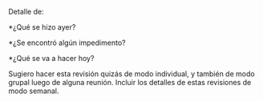 Detalle de:

*¿Qué se hizo ayer?

*¿Se encontró algún impedimento?

*¿Qué se va a hacer hoy?

Sugiero hacer esta revisión quizás de modo individual, y también de modo grupal luego de alguna reunión. Incluir los detalles de estas revisiones de modo semanal.